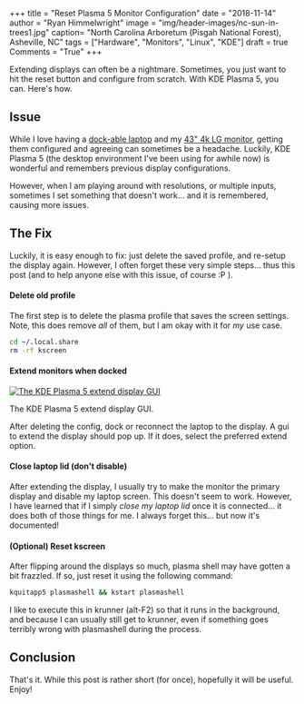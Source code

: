 +++
title  = "Reset Plasma 5 Monitor Configuration"
date   = "2018-11-14"
author = "Ryan Himmelwright"
image  = "img/header-images/nc-sun-in-trees1.jpg"
caption= "North Carolina Arboretum (Pisgah National Forest), Asheville, NC"
tags   = ["Hardware", "Monitors", "Linux", "KDE"]
draft  = true
Comments = "True"
+++

Extending displays can often be a nightmare. Sometimes, you just want to hit
the reset button and configure from scratch. With KDE Plasma 5, you can. Here's
how.

<!--more-->

## Issue

While I love having a [dock-able laptop](../my-t470/) and my [43" 4k LG
monitor](new-lgud4379b), getting them configured and agreeing can sometimes be
a headache. Luckily, KDE Plasma 5 (the desktop environment I've been using for
awhile now) is wonderful and remembers previous display configurations.

However, when I am playing around with resolutions, or multiple inputs,
sometimes I set something that doesn't work... and it is remembered, causing
more issues.

## The Fix

Luckily, it is easy enough to fix: just delete the saved profile, and
re-setup the display again. However, I often forget these very simple steps...
thus this post (and to help anyone else with this issue, of course :P ).

#### Delete old profile

The first step is to delete the plasma profile that saves the screen settings.
Note, this does remove *all* of them, but I am okay with it for *my* use case.

```bash
cd ~/.local.share
rm -rf kscreen
```

#### Extend monitors when docked

<a href="../../img/posts/reset-plasma5-monitor-config/extended-monitor.png"><img alt="The KDE Plasma 5 extend display GUI" src="../../img/posts/reset-plasma5-monitor-config/extend-monitor.png" style="max-width: 100%;"/></a>
<div class="caption">The KDE Plasma 5 extend display GUI.</div>

After deleting the config, dock or reconnect the laptop to the display. A gui
to extend the display should pop up. If it does, select the preferred extend
option.

#### Close laptop lid (don't disable)

After extending the display, I usually try to make the monitor the primary
display and disable my laptop screen. This doesn't seem to work. However, I
have learned that if I simply *close my laptop lid* once it is connected... it
does both of those things for me. I always forget this... but now it's
documented!

#### (Optional) Reset kscreen

After flipping around the displays so much, plasma shell may have gotten a bit
frazzled. If so, just reset it using the following command:

```bash
kquitapp5 plasmashell && kstart plasmashell
```

I like to execute this in krunner (alt-F2) so that it runs in the background,
and because I can usually still get to krunner, even if something goes terribly
wrong with plasmashell during the process.

## Conclusion

That's it. While this post is rather short (for once), hopefully it will be useful. Enjoy!
